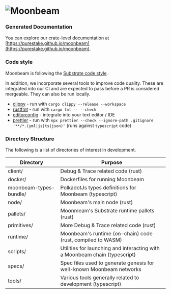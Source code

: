 # ![Moonbeam](media/moonbeam-cover.jpg)

### Generated Documentation

You can explore our crate-level documentation at
[https://purestake.github.io/moonbeam](https://purestake.github.io/moonbeam).

### Code style

Moonbeam is following the
[Substrate code style](https://github.com/paritytech/substrate/blob/master/docs/STYLE_GUIDE.md).

In addition, we incorporate several tools to improve code quality. These are integrated into our CI
and are expected to pass before a PR is considered mergeable. They can also be run locally.

* [clippy](https://github.com/rust-lang/rust-clippy) - run with `cargo clippy --release --workspace`
* [rustfmt](https://github.com/rust-lang/rustfmt) - run with `cargo fmt -- --check`
* [editorconfig](https://editorconfig.org/) - integrate into your text editor / IDE
* [prettier](https://prettier.io/) - run with `npx prettier --check --ignore-path .gitignore '**/*.(yml|js|ts|json)'` (runs against `typescript` code)

### Directory Structure

The following is a list of directories of interest in development.

|Directory              |Purpose                                                                     |
| --------------------- | -------------------------------------------------------------------------- |
|client/                | Debug & Trace related code (rust)                                          |
|docker/                | Dockerfiles for running Moonbeam                                           |
|moonbeam-types-bundle/ | PolkadotJs types definitions for Moonbeam (typescript)                     |
|node/                  | Moonbeam's main node (rust)                                                |
|pallets/               | Moonmeam's Substrate runtime pallets (rust)                                |
|primitives/            | More Debug & Trace related code (rust)                                     |
|runtime/               | Moonbeam's runtime (on-chain) code (rust, compiled to WASM)                |
|scripts/               | Utilities for launching and interacting with a Moonbeam chain (typescript) |
|specs/                 | Spec files used to generate genesis for well-known Moonbeam networks       |
|tools/                 | Various tools generally related to development (typescript)                |

